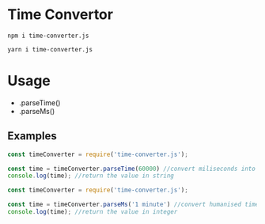 # Time Convertor
```
npm i time-converter.js
```
```
yarn i time-converter.js
```

# Usage
- .parseTime()
- .parseMs()

## Examples
```javascript
const timeConverter = require('time-converter.js');

const time = timeConverter.parseTime(60000) //convert miliseconds into humanised time
console.log(time); //return the value in string
```
```javascript
const timeConverter = require('time-converter.js');

const time = timeConverter.parseMs('1 minute') //convert humanised time into miliseconds
console.log(time); //return the value in integer
```
